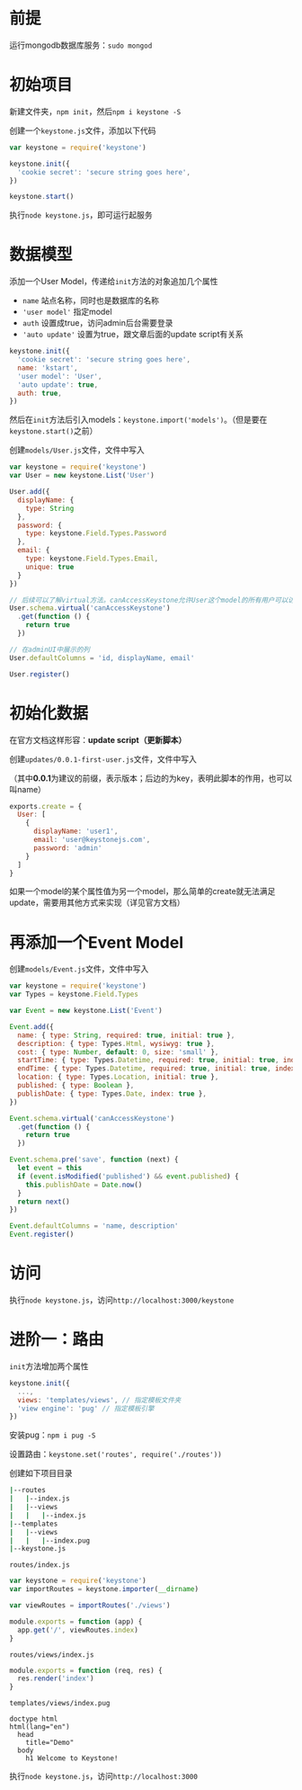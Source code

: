# 前提

运行mongodb数据库服务：`sudo mongod`

# 初始项目

新建文件夹，`npm init`，然后`npm i keystone -S`

创建一个`keystone.js`文件，添加以下代码

```javascript
var keystone = require('keystone')

keystone.init({
  'cookie secret': 'secure string goes here',
})

keystone.start()
```

执行`node keystone.js`，即可运行起服务

# 数据模型

添加一个User Model，传递给`init`方法的对象追加几个属性

- `name` 站点名称，同时也是数据库的名称
- `'user model'` 指定model
- `auth` 设置成true，访问admin后台需要登录
- `'auto update'` 设置为true，跟文章后面的update script有关系

```javascript
keystone.init({
  'cookie secret': 'secure string goes here',
  name: 'kstart',
  'user model': 'User',
  'auto update': true,
  auth: true,
})
```

然后在`init`方法后引入models：`keystone.import('models')`。（但是要在`keystone.start()`之前）

创建`models/User.js`文件，文件中写入

```javascript
var keystone = require('keystone')
var User = new keystone.List('User')

User.add({
  displayName: {
    type: String
  },
  password: {
    type: keystone.Field.Types.Password
  },
  email: {
    type: keystone.Field.Types.Email,
    unique: true
  }
})

// 后续可以了解virtual方法。canAccessKeystone允许User这个model的所有用户可以访问keystone的adminUI，当然还可以对权限进行更细致的定制（可查文档）
User.schema.virtual('canAccessKeystone')
  .get(function () {
    return true
  })

// 在adminUI中展示的列
User.defaultColumns = 'id, displayName, email'

User.register()
```

# 初始化数据

在官方文档这样形容：**update script（更新脚本）**

创建`updates/0.0.1-first-user.js`文件，文件中写入

（其中**0.0.1**为建议的前缀，表示版本；后边的为key，表明此脚本的作用，也可以叫name）

```javascript
exports.create = {
  User: [
    {
      displayName: 'user1',
      email: 'user@keystonejs.com',
      password: 'admin'
    }
  ]
}
```

如果一个model的某个属性值为另一个model，那么简单的create就无法满足update，需要用其他方式来实现（详见官方文档）

# 再添加一个Event Model

创建`models/Event.js`文件，文件中写入

```javascript
var keystone = require('keystone')
var Types = keystone.Field.Types

var Event = new keystone.List('Event')

Event.add({
  name: { type: String, required: true, initial: true },
  description: { type: Types.Html, wysiwyg: true },
  cost: { type: Number, default: 0, size: 'small' },
  startTime: { type: Types.Datetime, required: true, initial: true, index: true },
  endTime: { type: Types.Datetime, required: true, initial: true, index: true },
  location: { type: Types.Location, initial: true },
  published: { type: Boolean },
  publishDate: { type: Types.Date, index: true },
})

Event.schema.virtual('canAccessKeystone')
  .get(function () {
    return true
  })

Event.schema.pre('save', function (next) {
  let event = this
  if (event.isModified('published') && event.published) {
    this.publishDate = Date.now()
  }
  return next()
})

Event.defaultColumns = 'name, description'
Event.register()
```

# 访问

执行`node keystone.js`，访问`http://localhost:3000/keystone`

# 进阶一：路由

`init`方法增加两个属性

```javascript
keystone.init({
  ...,
  views: 'templates/views', // 指定模板文件夹
  'view engine': 'pug' // 指定模板引擎
})
```

安装pug：`npm i pug -S`

设置路由：`keystone.set('routes', require('./routes'))`

创建如下项目目录

```bash
|--routes
|   |--index.js
|   |--views
|   |   |--index.js
|--templates
|   |--views
|   |   |--index.pug
|--keystone.js
```

`routes/index.js`

```javascript
var keystone = require('keystone')
var importRoutes = keystone.importer(__dirname)

var viewRoutes = importRoutes('./views')

module.exports = function (app) {
  app.get('/', viewRoutes.index)
}
```

`routes/views/index.js`

```javascript
module.exports = function (req, res) {
  res.render('index')
}
```

`templates/views/index.pug`

```pug
doctype html
html(lang="en")
  head
    title="Demo"
  body
    h1 Welcome to Keystone!
```

执行`node keystone.js`，访问`http://localhost:3000`



